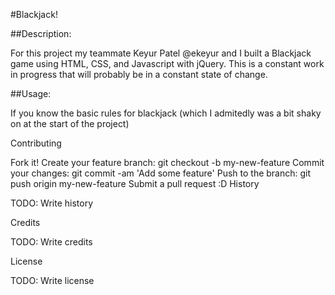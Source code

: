#Blackjack!

##Description:

For this project my teammate Keyur Patel @ekeyur and I built a Blackjack game using HTML, CSS, and Javascript with jQuery.
This is a constant work in progress that will probably be in a constant state of change.

##Usage:

If you know the basic rules for blackjack (which I admitedly was a bit shaky on at the start of the project)

Contributing

Fork it!
Create your feature branch: git checkout -b my-new-feature
Commit your changes: git commit -am 'Add some feature'
Push to the branch: git push origin my-new-feature
Submit a pull request :D
History

TODO: Write history

Credits

TODO: Write credits

License

TODO: Write license
